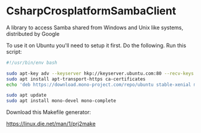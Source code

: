 # CsharpCrosplatformSambaClient
A library to access Samba shared from Windows and Unix like systems, distributed by Google

To use it on Ubuntu you'll need to setup it first. Do the following.
Run this script:

```bash
#!/usr/bin/env bash

sudo apt-key adv --keyserver hkp://keyserver.ubuntu.com:80 --recv-keys 3FA7E0328081BFF6A14DA29AA6A19B38D3D831EF
sudo apt install apt-transport-https ca-certificates
echo 'deb https://download.mono-project.com/repo/ubuntu stable-xenial main' | sudo tee /etc/apt/sources.list.d/mono-official-stable.list

sudo apt update
sudo apt install mono-devel mono-complete
```

Download this Makefile generator:

https://linux.die.net/man/1/prj2make
